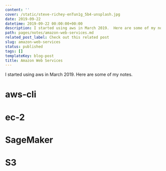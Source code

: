 ```yaml
---
content: ''
cover: /static/steve-richey-enTun1g_5b4-unsplash.jpg
date: 2019-09-22
datetime: 2019-09-22 00:00:00+00:00
description: I started using aws in March 2019.  Here are some of my notes.
path: pages/notes/amazon-web-services.md
related_post_label: Check out this related post
slug: amazon-web-services
status: published
tags: []
templateKey: blog-post
title: Amazon Web Services
---
```


I started using aws in March 2019.  Here are some of my notes.

# aws-cli

# ec-2

# SageMaker

# S3